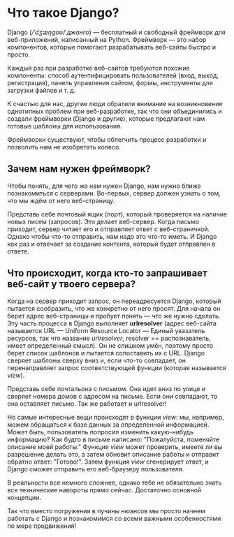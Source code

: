 # Что такое Django?

Django (*/ˈdʒæŋɡoʊ/ джанго*) — бесплатный и свободный фреймворк для веб-приложений, написанный на Python. Фреймворк — это набор компонентов, которые помогают разрабатывать веб-сайты быстро и просто.

Каждый раз при разработке веб-сайтов требуются похожие компоненты: способ аутентифицировать пользователей (вход, выход, регистрация), панель управления сайтом, формы, инструменты для загрузки файлов и т. д.

К счастью для нас, другие люди обратили внимание на возникновение однотипных проблем при веб-разработке, так что они объединились и создали фреймворки (Django и другие), которые предлагают нам готовые шаблоны для использования.

Фреймворки существуют, чтобы облегчить процесс разработки и позволить нам не изобретать колесо.

## Зачем нам нужен фреймворк?

Чтобы понять, для чего же нам нужен Django, нам нужно ближе познакомиться с серверами. Во-первых, сервер должен узнать о том, что мы ждём от него веб-страницу.

Представь себе почтовый ящик (порт), который проверяется на наличие новых писем (запросов). Это делает веб-сервер. Когда письмо приходит, сервер читает его и отправляет ответ с веб-страничкой. Однако чтобы что-то отправить, нам надо это что-то иметь. И Django как раз и отвечает за создание контента, который будет отправлен в ответе.

## Что происходит, когда кто-то запрашивает веб-сайт у твоего сервера?

Когда на сервер приходит запрос, он переадресуется Django, который пытается сообразить, что же конкретно от него просят. Для начала он берет адрес веб-страницы и пробует понять — что же нужно сделать. Эту часть процесса в Django выполняет **urlresolver** (адрес веб-сайта называется URL — Uniform Resource Locator — Единый указатель ресурсов, так что название *urlresolver*, resolver == распознаватель, имеет определенный смысл). Он не слишком умён, поэтому просто берет список шаблонов и пытается сопоставить их с URL. Django сверяет шаблоны сверху вниз и, если что-то совпадает, он перенаправляет запрос соответствующей функции (которая называется *view*).

Представь себе почтальона с письмом. Она идет вниз по улице и сверяет номера домов с адресом на письме. Если они совпадают, то она оставляет письмо. Так же работает и urlresolver!

Но самые интересные вещи происходят в функции *view*: мы, например, можем обращаться к базе данных за определенной информацией. Может быть, пользователь попросил изменить какую-нибудь информацию? Как будто в письме написано: "Пожалуйста, поменяйте описание моей работы." Функция *view* может проверить, имеете ли вы разрешение делать это, а затем обновит описание работы и отправит обратно ответ: "Готово!". Затем функция *view* сгенерирует ответ, и Django сможет отправить его веб-браузеру пользователя.

В реальности все немного сложнее, однако тебе не обязательно знать все технические навороты прямо сейчас. Достаточно основной концепции.

Так что вместо погружения в пучины нюансов мы просто начнем работать с Django и познакомимся со всеми важными особенностями по мере продвижения!
